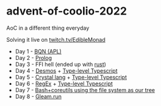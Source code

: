 # advent-of-coolio-2022
AoC in a different thing everyday

Solving it live on [twitch.tv/EdibleMonad](https://twitch.tv/EdibleMonad)

* Day 1 - [BQN (APL)](./day_1/main.bqn)
* Day 2 - [Prolog](./day_2/main.pl)
* Day 3 - FFI hell (ended up with [rust](./day_3/rust/lib.rs))
* Day 4 - [Desmos](https://www.desmos.com/calculator/2d77dhjr63) + [Type-level Typescript](./day_4/main.ts)
* Day 5 - [Crystal lang](./day_5/main.cr) + [Type-level Typescript](./day_5/main.ts)
* Day 6 - [RegEx](./day_6/regex.js) + [Type-level Typescript](./day_6/main.ts)
* Day 7 - [Bash+coreutils using the file system as our tree](./day_7/docker/src/script.sh)
* Day 8 - [Gleam.run](./day_8/src/aoc_d8.gleam)

